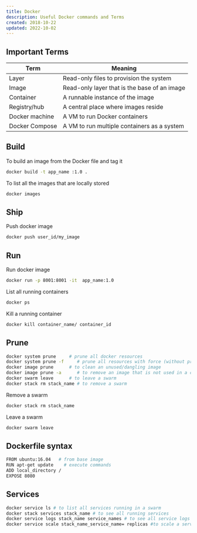 ```yaml
---
title: Docker
description: Useful Docker commands and Terms
created: 2018-10-22
updated: 2022-10-02
---
```


## Important Terms
|Term|Meaning|
|---|---|
|Layer|Read-only files to provision the system|
|Image|Read-only layer that is the base of an image|
|Container|A runnable instance of the image|
|Registry/hub|A central place where images reside|
|Docker machine|A VM to run Docker containers|
|Docker Compose|A VM to run multiple containers as a system|

## Build
To build an image from the Docker file and tag it 
```sh
docker build -t app_name :1.0 .
```
To list all the images that are locally stored
```sh
docker images
```

## Ship
Push docker image
```sh
docker push user_id/my_image
```
## Run
Run docker image
```sh
docker run -p 8001:8001 -it  app_name:1.0
```

List all running containers
```sh
docker ps
```

Kill a running container

```sh
docker kill container_name/ container_id 
```

## Prune
```sh
docker system prune     # prune all docker resources
docker system prune -f     # prune all resources with force (without prompt)
docker image prune      # to clean an unused/dangling image
docker image prune -a      # to remove an image that is not used in a container
docker swarm leave      # to leave a swarm
docker stack rm stack_name # to remove a swarm
```
Remove a swarm
```sh
docker stack rm stack_name
```
Leave a swarm
```sh
docker swarm leave
```
## Dockerfile syntax

```sh
FROM ubuntu:16.04   # from base image
RUN apt-get update    # execute commands
ADD local_directory /
EXPOSE 8080

```

## Services
```sh
docker service ls # to list all services running in a swarm
docker stack services stack_name # to see all running services
docker service logs stack_name service_names # to see all service logs
docker service scale stack_name_service_name= replicas #to scale a service across qualified nodes
```
